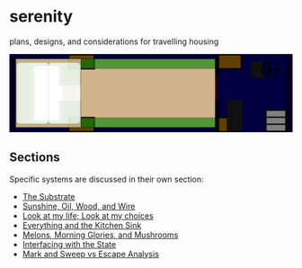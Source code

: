 # serenity
plans, designs, and considerations for travelling housing

[![a scematic sketch](living/sketch.svg)](https://imu.li/serenity/sketch.svg)

## Sections

Specific systems are discussed in their own section:

* [The Substrate](substrate/)
* [Sunshine, Oil, Wood, and Wire](energy/)
* [Look at my life; Look at my choices](living/)
* [Everything and the Kitchen Sink](kitchen/)
* [Melons, Morning Glories, and Mushrooms](growth/)
* [Interfacing with the State](legal/)
* [Mark and Sweep vs Escape Analysis](garbage/)

